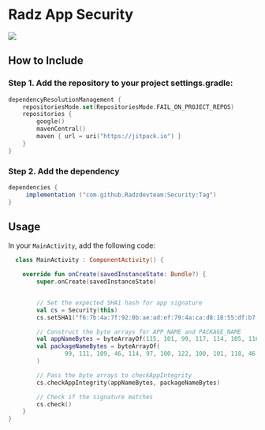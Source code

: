 # Radz App Security
[![](https://jitpack.io/v/Radzdevteam/Security.svg)](https://jitpack.io/#Radzdevteam/Security)

## How to Include
### Step 1. Add the repository to your project settings.gradle:
```kotlin
dependencyResolutionManagement {
    repositoriesMode.set(RepositoriesMode.FAIL_ON_PROJECT_REPOS)
    repositories {
        google()
        mavenCentral()
        maven { url = uri("https://jitpack.io") }
    }
}
   ```

### Step 2. Add the dependency
```groovy
dependencies {
     implementation ("com.github.Radzdevteam:Security:Tag")
}

   ```

## Usage

In your `MainActivity`, add the following code:
```kotlin
  class MainActivity : ComponentActivity() {

    override fun onCreate(savedInstanceState: Bundle?) {
        super.onCreate(savedInstanceState)


        // Set the expected SHA1 hash for app signature
        val cs = Security(this)
        cs.setSHA1("f6:7b:4a:7f:92:0b:ae:ad:ef:79:4a:ca:d8:18:55:df:b7:99:0d:9e")

        // Construct the byte arrays for APP_NAME and PACKAGE_NAME
        val appNameBytes = byteArrayOf(115, 101, 99, 117, 114, 105, 116, 121)
        val packageNameBytes = byteArrayOf(
                99, 111, 109, 46, 114, 97, 100, 122, 100, 101, 118, 46, 115, 101, 99, 117, 114, 105, 116, 121
        )

        // Pass the byte arrays to checkAppIntegrity
        cs.checkAppIntegrity(appNameBytes, packageNameBytes)

        // Check if the signature matches
        cs.check()
    }
}
   ```
